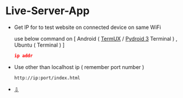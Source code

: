 # Live-Server-App
+ Get IP for to test website on connected device on same WiFi
  
  use below command on [ Android ( [TermUX](https://play.google.com/store/apps/details?id=com.termux) / [Pydroid 3](https://play.google.com/store/apps/details?id=ru.iiec.pydroid3) Terminal ) , Ubuntu ( Terminal ) ]
  ```json
  ip addr
  ```
+ Use other than localhost ip ( remember port number )
  ```bash
  http://ip:port/index.html
  ```
+ [⇩ ](https://www.mediafire.com/file/aoeub2ilvpdx5vs/Live_Server.apk)
